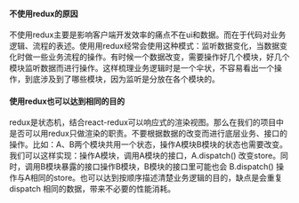 
#### 不使用redux的原因
不使用redux主要是影响客户端开发效率的痛点不在ui和数据。而在于代码对业务逻辑、流程的表述。使用用redux经常会使用这种模式：监听数据变化，当数据变化时做一些业务流程的操作。有时候一个数据改变，需要操作好几个模块，好几个模块监听数据而进行操作。这样梳理业务逻辑时是一个伞状，不容易看出一个操作，到底涉及到了哪些模块，因为监听是分放在各个模块的。

#### 使用redux也可以达到相同的目的
redux是状态机，结合react-redux可以响应式的渲染视图。那么在我们的项目中是否可以用redux只做渲染的职责。不要根据数据的改变而进行底层业务、接口的操作。比如：A、B两个模块共用一个状态，操作A模块B模块的状态也需要改变。我们可以这样实现：操作A模块，调用A模块的接口，A.dispatch() 改变store。同时，调用B模块暴露的接口操作B模块，B模块的接口里可能也会 B.dispatch() 操作与A相同的store。也可以达到按顺序描述清楚业务逻辑的目的，缺点是会重复 dispatch 相同的数据，带来不必要的性能消耗。
